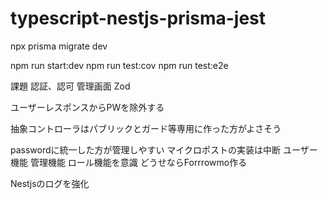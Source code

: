# typescript-nestjs-prisma-jest

npx prisma migrate dev

npm run start:dev
npm run test:cov
npm run test:e2e

課題
認証、認可
管理画面
Zod

ユーザーレスポンスからPWを除外する

抽象コントローラはパブリックとガード等専用に作った方がよさそう

passwordに統一した方が管理しやすい
マイクロポストの実装は中断
ユーザー機能
管理機能
ロール機能を意識
どうせならForrrowmo作る

Nestjsのログを強化